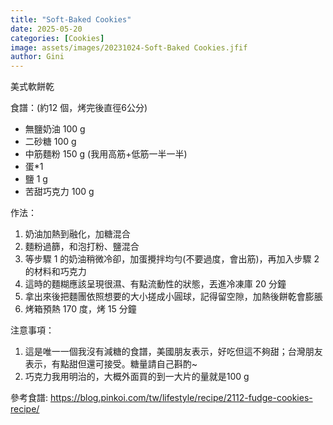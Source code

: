 ```yaml
---
title: "Soft-Baked Cookies"
date: 2025-05-20
categories: [Cookies]
image: assets/images/20231024-Soft-Baked Cookies.jfif
author: Gini
---
```

美式軟餅乾

食譜：(約12 個，烤完後直徑6公分)

- 無鹽奶油 100 g
- 二砂糖 100 g
- 中筋麵粉 150 g (我用高筋+低筋一半一半)
- 蛋*1
- 鹽 1 g
- 苦甜巧克力 100 g

作法：
1. 奶油加熱到融化，加糖混合
2. 麵粉過篩，和泡打粉、鹽混合
3. 等步驟 1 的奶油稍微冷卻，加蛋攪拌均勻(不要過度，會出筋)，再加入步驟 2 的材料和巧克力
4. 這時的麵糊應該呈現很濕、有點流動性的狀態，丟進冷凍庫 20 分鐘
5. 拿出來後把麵團依照想要的大小搓成小圓球，記得留空隙，加熱後餅乾會膨脹
6. 烤箱預熱 170 度，烤 15 分鐘

注意事項：
1. 這是唯一一個我沒有減糖的食譜，美國朋友表示，好吃但這不夠甜；台灣朋友表示，有點甜但還可接受。糖量請自己斟酌~
2. 巧克力我用明治的，大概外面買的到一大片的量就是100 g

<p style="overflow-wrap: anywhere;">參考食譜:
<a href="https://blog.pinkoi.com/tw/lifestyle/recipe/2112-fudge-cookies-recipe/" target="_blank">https://blog.pinkoi.com/tw/lifestyle/recipe/2112-fudge-cookies-recipe/
</a>
</p>
